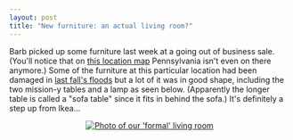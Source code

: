 ```yaml
---
layout: post
title: "New furniture: an actual living room?"
---
```




Barb picked up some furniture last week at a going out of business sale. (You'll notice that on <a href="http://www.wickesfurniture.com/locations/">this location map</a> Pennsylvania isn't even on there anymore.) Some of the furniture at this particular location had been damaged in <a href="http://www.kruckewitt.com/">last fall's floods</a> but a lot of it was in good shape, including the two mission-y tables and a lamp as seen below. (Apparently the longer table is called a "sofa table" since it fits in behind the sofa.) It's definitely a step up from Ikea...

<p align="center">
<a href="http://www.cwinters.com/images/blog/an_actual_living_room.jpg"><img src="http://www.cwinters.com/images/blog/an_actual_living_room_thumb.jpg" alt="Photo of our 'formal' living room" border="0" /></a>
</p>


